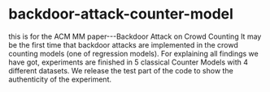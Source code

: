 # backdoor-attack-counter-model
this is for the ACM MM paper---Backdoor Attack on Crowd Counting
It may be the first time that backdoor attacks are implemented in the crowd counting models (one of regression models). For explaining all findings we have got, experiments are finished in 5 classical Counter Models with 4 different datasets.
We release the test part of the code to show the authenticity of the experiment.
